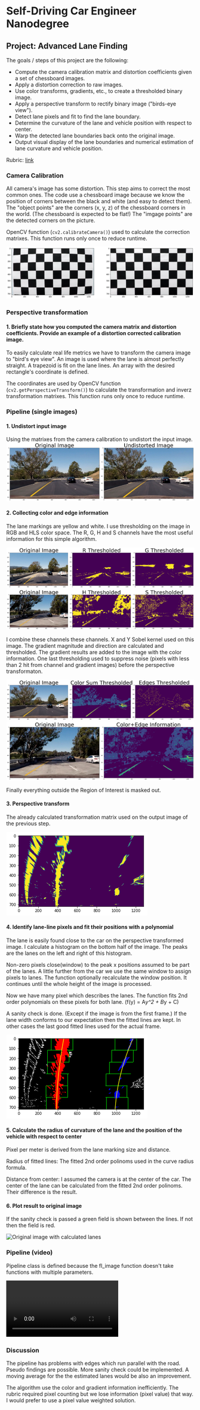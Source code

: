 # Self-Driving Car Engineer Nanodegree


## Project: **Advanced Lane Finding**

The goals / steps of this project are the following:

* Compute the camera calibration matrix and distortion coefficients given a set of chessboard images.
* Apply a distortion correction to raw images.
* Use color transforms, gradients, etc., to create a thresholded binary image.
* Apply a perspective transform to rectify binary image ("birds-eye view").
* Detect lane pixels and fit to find the lane boundary.
* Determine the curvature of the lane and vehicle position with respect to center.
* Warp the detected lane boundaries back onto the original image.
* Output visual display of the lane boundaries and numerical estimation of lane curvature and vehicle position.

Rubric: [link](https://review.udacity.com/#!/rubrics/1966/view)


### Camera Calibration

All camera's image has some distortion. This step aims to correct the most common ones. The code use a chessboard image because we know the position of corners between the black and white (and easy to detect them). The "object points" are the corners (x, y, z) of the chessboard corners in the world. (The chessboard is expected to be flat!) The "imgage points" are the detected corners on the picture.

OpenCV function (`cv2.calibrateCamera()`) used to calculate the correction matrixes. This function runs only once to reduce runtime. 

![Camera calibration](camera_calibration.png)


### Perspective transformation

#### 1. Briefly state how you computed the camera matrix and distortion coefficients. Provide an example of a distortion corrected calibration image.

To easily calculate real life metrics we have to transform the camera image to "bird's eye view". An image is used where the lane is almost perfectly straight. A trapezoid is fit on the lane lines. An array with the desired rectangle's coordinate is defined. 

The coordinates are used by OpenCV function (`cv2.getPerspectiveTransform()`) to calculate the transformation and inverz transformation matrixes. This function runs only once to reduce runtime. 


### Pipeline (single images)

#### 1. Undistort input image

Using the matrixes from the camera calibration to undistort the input image.
![Undistort images](camera_calibration_real.png)

#### 2. Collecting color and edge information

The lane markings are yellow and white. I use thresholding on the image in RGB and HLS color space. The R, G, H and S channels have the most useful information for this simple algorithm.

![RGB](RBG_threshold.png)
![HLS](HLS_threshold.png)

I combine these channels these channels. X and Y Sobel kernel used on this image. The gradient magnitude and direction are calculated and thresholded. The gradient results are added to the image with the color information. One last thresholding used to suppress noise (pixels with less than 2 hit from channel and gradient images) before the perspective transformaton.

![Combined RGHS and gradient magnitude](Color_Edge_information.png)
![Color + Edge information](Color_Edge_combined.png)

Finally everything outside the Region of Interest is masked out.

#### 3. Perspective transform

The already calculated transformation matrix used on the output image of the previous step.

![Bird's eye view](perspective.png)

#### 4. Identify lane-line pixels and fit their positions with a polynomial

The lane is easily found close to the car on the perspective transformed image. I calculate a histogram on the bottom half of the image. The peaks are the lanes on the left and right of this histogram.

Non-zero pixels close(window) to the peak x positions assumed to be part of the lanes. A little further from the car we use the same window to assign pixels to lanes. The function optionally recalculate the window position. It continues until the whole height of the image is processed.

Now we have many pixel which describes the lanes. The function fits 2nd order polynomials on these pixels for both lane. (f(y) = A*y^2 + B*y + C)

A sanity check is done. (Except if the image is from the first frame.) If the lane width conforms to our expectation then the fitted lines are kept. In other cases the last good fitted lines used for the actual frame.

![Line fit with polynomial](linefit.png)

#### 5. Calculate the radius of curvature of the lane and the position of the vehicle with respect to center

Pixel per meter is derived from the lane marking size and distance.

Radius of fitted lines: The fitted 2nd order polinoms used in the curve radius formula. 

Distance from center: I assumed the camera is at the center of the car. The center of the lane can be calculated from the fitted 2nd order polinoms. Their difference is the result.

#### 6. Plot result to original image

If the sanity check is passed a green field is shown between the lines. If not then the field is red.

![Original image with calculated lanes](final.png)


### Pipeline (video)

Pipeline class is defined because the fl_image function doesn't take functions with multiple parameters.

![link to my video result](output_videos/project_video.mp4)


### Discussion

The pipeline has problems with edges which run parallel with the road. Pseudo findings are possible. More sanity check could be implemented. A moving average for the the estimated lanes would be also an improvement.

The algorithm use the color and gradient information inefficiently. The rubric required pixel counting but we lose information (pixel value) that way. I would prefer to use a pixel value weighted solution.


